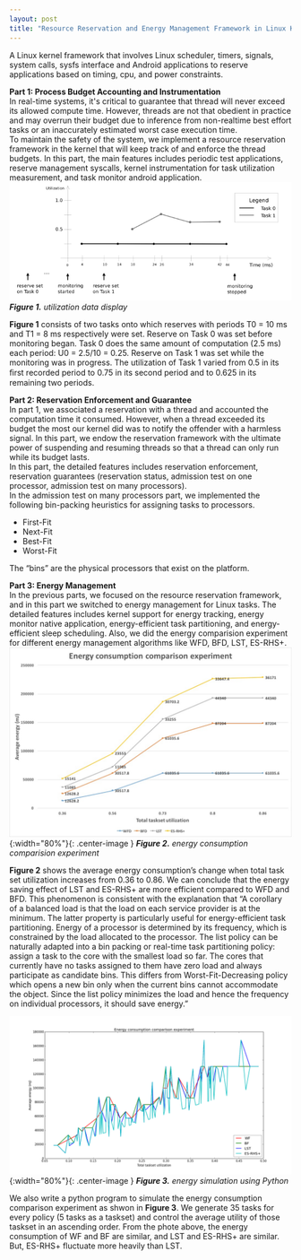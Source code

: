 ```yaml
---
layout: post
title: "Resource Reservation and Energy Management Framework in Linux Kernel" 
---
```


A Linux kernel framework that involves Linux scheduler, timers, signals, system calls, sysfs interface and Android applications
to reserve applications based on timing, cpu, and power constraints.

**Part 1: Process Budget Accounting and Instrumentation**  
In real-time systems, it's critical to guarantee that thread will never exceed its allowed compute time. However, threads
are not that obedient in practice and may overrun their budget due to inference from non-realtime best effort tasks or an 
inaccurately estimated worst case execution time.  
To maintain the safety of the system, we implement a resource reservation framework in the kernel that will keep track 
of and enforce the thread budgets. 
In this part, the main features includes periodic test applications, reserve management syscalls, kernel instrumentation
for task utilization measurement, and task monitor android application.
![](/images/20161219/utilization_data_display.png)
***Figure 1.** utilization data display*  

**Figure 1** consists of two tasks onto which reserves with periods T0 = 10 ms and T1 = 8 ms respectively were set. 
Reserve on Task 0 was set before monitoring began. Task 0 does the same amount of computation (2.5 ms) each period: U0 = 2.5/10 = 0.25. 
Reserve on Task 1 was set while the monitoring was in progress. The utilization of Task 1 varied from 0.5 in its ﬁrst 
recorded period to 0.75 in its second period and to 0.625 in its remaining two periods.

**Part 2: Reservation Enforcement and Guarantee**  
In part 1, we associated a reservation with a thread and accounted the computation time it consumed. However, when a thread
exceeded its budget the most our kernel did was to notify the offender with a harmless signal. In this part, we endow the 
reservation framework with the ultimate power of suspending and resuming threads so that a thread can only run while its budget lasts.  
In this part, the detailed features includes reservation enforcement, reservation guarantees (reservation status, admission test on one
processor, admission test on many processors).  
In the admission test on many processors part, we implemented the following bin-packing heuristics for assigning tasks to processors.
- First-Fit
- Next-Fit
- Best-Fit
- Worst-Fit  

The “bins” are the physical processors that exist on the platform.

**Part 3: Energy Management**  
In the previous parts, we focused on the resource reservation framework, and in this part we switched to energy management for Linux tasks.
The detailed features includes kernel support for energy tracking, energy monitor native application, energy-efficient task partitioning, and
energy-efficient sleep scheduling. 
Also, we did the energy comparision experiment for different energy management algorithms like WFD, BFD, LST, ES-RHS+.
![](/images/20161219/energy_concumption.jpg){:width="80%"}{: .center-image }
***Figure 2.** energy consumption comparision experiment* 

**Figure 2** shows the average energy consumption’s change when total task set utilization increases from 0.36 to 0.86.
We can conclude that the energy saving effect of LST and ES-RHS+ are more efficient compared to WFD and BFD. 
This phenomenon is consistent with the explanation that “A corollary of a balanced load is that the load on each service 
provider is at the minimum. The latter property is particularly useful for energy-efficient task partitioning. 
Energy of a processor is determined by its frequency, which is constrained by the load allocated to the processor. 
The list policy can be naturally adapted into a bin packing or real-time task partitioning policy: assign a task to the 
core with the smallest load so far. The cores that currently have no tasks assigned to them have zero load and always 
participate as candidate bins. This differs from Worst-Fit-Decreasing policy which opens a new bin only when the current 
bins cannot accommodate the object. Since the list policy minimizes the load and hence the frequency on individual processors, 
it should save energy.”

![](/images/20161219/python_simulation.png){:width="80%"}{: .center-image }
***Figure 3.** energy simulation using Python*  

We also write a python program to simulate the energy consumption comparison experiment as shwon in **Figure 3**.
We generate 35 tasks for every policy (5 tasks as a taskset) and control the average utility of those taskset in an ascending order.
From the phote above, the energy consumption of WF and BF are similar, and LST and ES-RHS+ are similar. But, ES-RHS+ fluctuate more heavily than LST.










